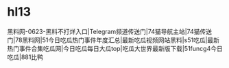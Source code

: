 # hl13
黑料网-0623-黑料不打烊入口|Telegram频道传送门|74猫导航主站|74猫传送门|78黑料网|51今日吃瓜热门事件年度汇总|最新吃瓜视频网站黑料|s51吃瓜|最新热门事件合集吃瓜网|今日吃瓜每日大瓜top|吃瓜大世界最新版下载|51funcg4今日吃瓜|881比鸭

